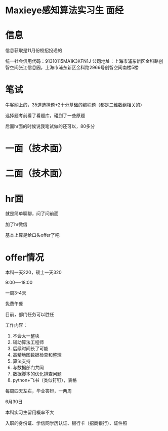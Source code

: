 # Maxieye感知算法实习生 面经

# 信息

信息获取是11月份校招投递的

统一社会信用代码：91310115MA1K3KFN1J
公司地址：上海市浦东新区金科路创智空间张江信息园，上海市浦东新区金科路2966号创智空间南楼5楼

# 笔试

牛客网上的，35道选择题+2十分基础的编程题（都是二维数组相关的）

选择题考前看了看题库，碰到了一些原题

后面hr面的时候说我笔试做的还可以，80多分

# 一面（技术面）




# 二面（技术面）



# hr面



就是简单聊聊，问了问前面

加了hr微信

基本上算是给口头offer了吧

# offer情况

本科一天220，硕士一天320

9:00---18:00

一周3-4天

免费午餐



目前，部门任务可以胜任

工作内容：
1. 不会太一整块
2. 辅助算法工程师
3. 后续时间长了可能
4. 高精地图数据检查和整理
5. 算法支持
6. 与数据部门共同
7. 数据脚本的优化排查问题
8. python+飞书（类似钉钉），表格

每周四天左右，毕业答辩，一两周

6月30日

本科实习生留用概率不大

入职的身份证、学信网学历认证、银行卡（招商银行）、证件照

